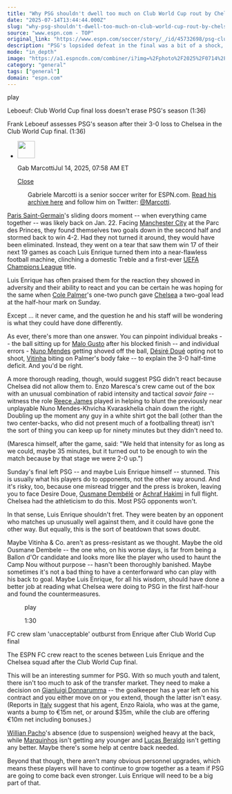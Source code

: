 ```yaml
---
title: "Why PSG shouldn't dwell too much on Club World Cup rout by Chelsea"
date: "2025-07-14T13:44:44.000Z"
slug: "why-psg-shouldn't-dwell-too-much-on-club-world-cup-rout-by-chelsea"
source: "www.espn.com - TOP"
original_link: "https://www.espn.com/soccer/story/_/id/45732698/psg-club-world-cup-thrashing-lessons-luis-enrique-chelsea"
description: "PSG's lopsided defeat in the final was a bit of a shock, though it offers important lessons."
mode: "in_depth"
image: "https://a1.espncdn.com/combiner/i?img=%2Fphoto%2F2025%2F0714%2Fr1518915_1296x729_16%2D9.jpg"
category: "general"
tags: ["general"]
domain: "espn.com"
---
```

<div id="readability-page-1" class="page"><div data-video="watch,640,360,45735072" data-cerebro-id="68743349c0cf9d49642f56c0" data-title="Leboeuf: Club World Cup final loss doesn't erase PSG's season" data-source="espn"><div><picture><source srcset="https://a.espncdn.com/combiner/i?img=%2Fmedia%2Fmotion%2F2025%2F0713%2Fdm_250713_COM_SOC_Analysis_Leboeuf_Club_World_Cup_final_loss_doesnt_erase_PSGs_season_GLOBAL_20250713%2Fdm_250713_COM_SOC_Analysis_Leboeuf_Club_World_Cup_final_loss_doesnt_erase_PSGs_season_GLOBAL_20250713.jpg&amp;w=943&amp;h=530&amp;cquality=80&amp;format=jpg" media="(min-width: 376px)"><source srcset="https://a.espncdn.com/combiner/i?img=%2Fmedia%2Fmotion%2F2025%2F0713%2Fdm_250713_COM_SOC_Analysis_Leboeuf_Club_World_Cup_final_loss_doesnt_erase_PSGs_season_GLOBAL_20250713%2Fdm_250713_COM_SOC_Analysis_Leboeuf_Club_World_Cup_final_loss_doesnt_erase_PSGs_season_GLOBAL_20250713.jpg&amp;w=375&amp;cquality=80, https://a.espncdn.com/combiner/i?img=%2Fmedia%2Fmotion%2F2025%2F0713%2Fdm_250713_COM_SOC_Analysis_Leboeuf_Club_World_Cup_final_loss_doesnt_erase_PSGs_season_GLOBAL_20250713%2Fdm_250713_COM_SOC_Analysis_Leboeuf_Club_World_Cup_final_loss_doesnt_erase_PSGs_season_GLOBAL_20250713.jpg&amp;w=750&amp;cquality=40&amp;format=jpg 2x" media="(max-width: 375px)"></picture><p><span data-id="45735072">play</span></p></div><figcaption><div><p><span>Leboeuf: Club World Cup final loss doesn't erase PSG's season (1:36)</span></p><p>Frank Leboeuf assesses PSG's season after their 3-0 loss to Chelsea in the Club World Cup final. (1:36)</p></div></figcaption></div><div><div><ul><li><p><img src="https://a.espncdn.com/combiner/i?img=/i/columnists/marcotti_gab_m.jpg&amp;h=80&amp;w=80&amp;scale=crop" alt="" width="40" height="40"></p><p>Gab Marcotti<span>Jul 14, 2025, 07:58 AM ET</span></p><div><p><a href="#">Close</a></p><ul>Gabriele Marcotti is a senior soccer writer for ESPN.com. <a href="https://www.espn.com/search/_/type/articles/q/marcotti" target="_blank" rel="noopener">Read his archive here</a> and follow him on Twitter: <a href="https://twitter.com/Marcotti" target="_blank" rel="noopener">@Marcotti</a>.</ul></div></li></ul></div><p><a href="https://www.espn.com/soccer/team?id=160" data-clubhouse-guid="79843c9e-0fe0-63b4-b591-9affc0dbd517">Paris Saint-Germain</a>'s sliding doors moment -- when everything came together -- was likely back on Jan. 22. Facing <a href="https://www.espn.com/soccer/team?id=382" data-clubhouse-guid="94fd5d7e-35b1-9d52-c9f2-4a37259bea36">Manchester City</a> at the Parc des Princes, they found themselves two goals down in the second half and stormed back to win 4-2.  Had they not turned it around, they would have been eliminated. Instead, they went on a tear that saw them win 17 of their next 19 games as coach Luis Enrique turned them into a near-flawless football machine, clinching a domestic Treble and a first-ever <a href="https://www.espn.com/soccer/league/_/name/UEFA.CHAMPIONS" data-league-guid="da52796f-2621-3351-8e77-955da92ea82d">UEFA Champions League</a> title.</p><p>Luis Enrique has often praised them for the reaction they showed in adversity and their ability to react and you can be certain he was hoping for the same when <a href="http://espn.com/soccer/player/_/id/217092/cole-palmer" data-player-guid="6db4c779-7f2c-07f7-14ce-64d74f7d7fad">Cole Palmer</a>'s one-two punch gave <a href="https://www.espn.com/soccer/team?id=363" data-clubhouse-guid="c43a00b9-2826-72b3-77a0-62730abc936e">Chelsea</a> a two-goal lead at the half-hour mark on Sunday.</p><p>Except ... it never came, and the question he and his staff will be wondering is what they could have done differently.</p><p>As ever, there's more than one answer. You can pinpoint individual breaks -- the ball sitting up for <a href="http://espn.com/soccer/player/_/id/308947/malo-gusto" data-player-guid="079b587a-173f-3a77-98b2-60f43628ef68">Malo Gusto</a> after his blocked finish -- and individual errors - <a href="http://espn.com/soccer/player/_/id/217092/nuno-mendes" data-player-guid="bcd38483-c60b-0252-80d5-14eb40d25155">Nuno Mendes</a> getting shoved off the ball, <a href="http://espn.com/soccer/player/_/id/217092/desire-doue" data-player-guid="a1cf7fd7-1110-341d-ad03-f44c09ae2bb5">Désiré Doué</a> opting not to shoot, <a href="http://espn.com/soccer/player/_/id/159047/vitinha" data-player-guid="025e47e3-91a4-3a04-bd98-66fca18c9a04">Vitinha</a> biting on Palmer's body fake -- to explain the 3-0 half-time deficit. And you'd be right.</p><p>A more thorough reading, though, would suggest PSG didn't react because Chelsea did not allow them to. Enzo Maresca's crew came out of the box with an unusual combination of rabid intensity and tactical <em>savoir faire</em> -- witness the role <a href="http://espn.com/soccer/player/_/id/189007/reece-james" data-player-guid="b89d5b36-af9b-ee96-1d95-3dcb40636b86">Reece James</a> played in helping to blunt the previously near unplayable Nuno Mendes-Khvicha Kvaraskhelia chain down the right. Doubling up the moment any guy in a white shirt got the ball (other than the two center-backs, who did not present much of a footballing threat) isn't the sort of thing you can keep up for ninety minutes but they didn't need to.</p><p>(Maresca himself, after the game, said: "We held that intensity for as long as we could, maybe 35 minutes, but it turned out to be enough to win the match because by that stage we were 2-0 up.")</p><p>Sunday's final left PSG -- and maybe Luis Enrique himself -- stunned. This is usually what his players do to opponents, not the other way around. And it's risky, too, because one misread trigger and the press is broken, leaving you to face Desire Doue, <a href="http://espn.com/soccer/player/_/id/217092/ousmane-dembele" data-player-guid="5c936c66-707c-6b18-bbef-6214d951771d">Ousmane Dembélé</a> or <a href="http://espn.com/soccer/player/_/id/159047/achraf-hakimi" data-player-guid="5c8662cd-474c-892f-369c-15544105fe99">Achraf Hakimi</a> in full flight. Chelsea had the athleticism to do this. Most PSG opponents won't.</p><p>In that sense, Luis Enrique shouldn't fret. They were beaten by an opponent who matches up unusually well against them, and it could have gone the other way.  But equally, this is the sort of beatdown that sows doubt.</p><p>Maybe Vitinha &amp; Co. aren't as press-resistant as we thought. Maybe the old Ousmane Dembele -- the one who, on his worse days, is far from being a Ballon d'Or candidate and looks more like the player who used to haunt the Camp Nou without purpose -- hasn't been thoroughly banished. Maybe sometimes it's not a bad thing to have a centerforward who can play with his back to goal. Maybe Luis Enrique, for all his wisdom, should have done a better job at reading what Chelsea were doing to PSG in the first half-hour and found the countermeasures.</p><div data-behavior="video_scroll"><figure data-video="watch,640,360,45735236" data-cerebro-id="687438bcf9cb241c51c4fe97" data-title="FC crew slam 'unacceptable' outburst from Enrique after Club World Cup final" data-source="espn"><picture><source data-srcset="https://a1.espncdn.com/combiner/i?img=%2Fmedia%2Fmotion%2F2025%2F0713%2Fdm_250713_COM_SOC_Analysis_FC_crew_slam_E28098unac1134%2Fdm_250713_COM_SOC_Analysis_FC_crew_slam_E28098unac1134.jpg&amp;w=640&amp;h=360&amp;cquality=80&amp;format=jpg" media="(min-width: 376px)"><source data-srcset="https://a1.espncdn.com/combiner/i?img=%2Fmedia%2Fmotion%2F2025%2F0713%2Fdm_250713_COM_SOC_Analysis_FC_crew_slam_E28098unac1134%2Fdm_250713_COM_SOC_Analysis_FC_crew_slam_E28098unac1134.jpg&amp;w=335&amp;cquality=80, https://a1.espncdn.com/combiner/i?img=%2Fmedia%2Fmotion%2F2025%2F0713%2Fdm_250713_COM_SOC_Analysis_FC_crew_slam_E28098unac1134%2Fdm_250713_COM_SOC_Analysis_FC_crew_slam_E28098unac1134.jpg&amp;w=670&amp;cquality=40&amp;format=jpg 2x" media="(max-width: 375px)"></picture><span data-id="45735236">play</span><figcaption><p>1:30</p></figcaption></figure><div><p>FC crew slam 'unacceptable' outburst from Enrique after Club World Cup final</p><p>The ESPN FC crew react to the scenes between Luis Enrique and the Chelsea squad after the Club World Cup final.</p></div></div><p>This will be an interesting summer for PSG. With so much youth and talent, there isn't too much to ask of the transfer market. They need to make a decision on <a href="http://espn.com/soccer/player/_/id/217092/gianluigi-donnarumma" data-player-guid="bafc75bd-f245-c2e3-c93b-ccf9907022bf">Gianluigi Donnarumma</a> -- the goalkeeper has a year left on his contract and you either move on or you extend, though the latter isn't easy. (Reports in <a href="https://www.espn.com/soccer/team?id=162" data-clubhouse-guid="e5383473-2c2c-672e-5c37-253cfce49818">Italy</a> suggest that his agent, Enzo Raiola, who was at the game, wants a bump to €15m net, or around $35m, while the club are offering €10m net including bonuses.)</p><p><a href="http://espn.com/soccer/player/_/id/287005/willian-pacho" data-player-guid="db059217-e358-0e29-cf20-f36b747ac0e6">Willian Pacho</a>'s absence (due to suspension) weighed heavy at the back, while <a href="http://espn.com/soccer/player/_/id/297070/marquinhos" data-player-guid="486c975c-4d32-255f-1aa8-6a879631ea48">Marquinhos</a> isn't getting any younger and <a href="http://espn.com/soccer/player/_/id/316128/lucas-beraldo" data-player-guid="7924120d-67e1-3f5b-8ddb-9a4bbdf42950">Lucas Beraldo</a> isn't getting any better. Maybe there's some help at centre back needed.</p><p>Beyond that though, there aren't many obvious personnel upgrades, which means these players will have to continue to grow together as a team if PSG are going to come back even stronger. Luis Enrique will need to be a big part of that.</p>
</div></div>